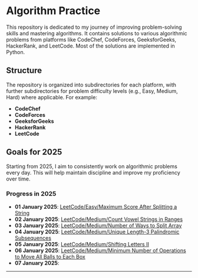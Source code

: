 # Algorithm Practice

This repository is dedicated to my journey of improving problem-solving skills and mastering algorithms. It contains solutions to various algorithmic problems from platforms like CodeChef, CodeForces, GeeksforGeeks, HackerRank, and LeetCode. Most of the solutions are implemented in Python.

## Structure

The repository is organized into subdirectories for each platform, with further subdirectories for problem difficulty levels (e.g., Easy, Medium, Hard) where applicable. For example:

- **CodeChef**
- **CodeForces**
- **GeeksforGeeks**
- **HackerRank**
- **LeetCode**

## Goals for 2025

Starting from 2025, I aim to consistently work on algorithmic problems every day. This will help maintain discipline and improve my proficiency over time.

### Progress in 2025

- **01 January 2025**: [LeetCode/Easy/Maximum Score After Splitting a String](./LeetCode/Easy/Maximum%20Score%20After%20Splitting%20a%20String/)
- **02 January 2025**: [LeetCode/Medium/Count Vowel Strings in Ranges](./LeetCode/Medium/Count%20Vowel%20Strings%20in%20Ranges/)
- **03 January 2025**: [LeetCode/Medium/Number of Ways to Split Array](./LeetCode/Medium/Number%20of%20Ways%20to%20Split%20Array/)
- **04 January 2025**: [LeetCode/Medium/Unique Length-3 Palindromic Subsequences](./LeetCode/Medium/Unique%20Length-3%20Palindromic%20Subsequences/)
- **05 January 2025**: [LeetCode/Medium/Shifting Letters II](./LeetCode/Medium/Shifting%20Lett%20II)
- **06 January 2025**: [LeetCode/Medium/Minimum Number of Operations to Move All Balls to Each Box](./LeetCode/Medium/Minimum%20Number%20of%20Operations%20to%20Move%20All%20Balls%20to%20Each%20Box/)
- **07 January 2025**:

---


